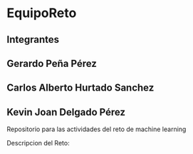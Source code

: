 # EquipoReto

## Integrantes

## Gerardo Peña Pérez
## Carlos Alberto Hurtado Sanchez
## Kevin Joan Delgado Pérez

Repositorio para las actividades del reto de machine learning

Descripcion del Reto:


